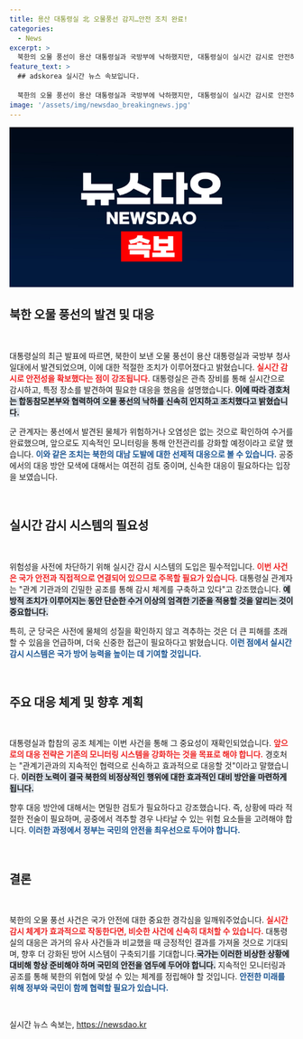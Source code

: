 ```yaml
---
title: 용산 대통령실 北 오물풍선 감지…안전 조치 완료!
categories:
  - News
excerpt: >
  북한의 오물 풍선이 용산 대통령실과 국방부에 낙하했지만, 대통령실이 실시간 감시로 안전하게 조치했다고 밝혔습니다. 물체의 위험성과 오염성은 없었다며, 향후 공중 격추 방안에 대한 검토가 필요하다고 덧붙였습니다.
feature_text: >
  ## adskorea 실시간 뉴스 속보입니다.

  북한의 오물 풍선이 용산 대통령실과 국방부에 낙하했지만, 대통령실이 실시간 감시로 안전하게 조치했다고 밝혔습니다. 물체의 위험성과 오염성은 없었다며, 향후 공중 격추 방안에 대한 검토가 필요하다고 덧붙였습니다.
image: '/assets/img/newsdao_breakingnews.jpg'
---
```


<p><img src="/assets/img/newsdao_breakingnews.jpg" alt="adskorea 속보" /></p>

<h2 data-ke-size="size26">북한 오물 풍선의 발견 및 대응</h2>

<p data-ke-size="size16">&nbsp;</p>

<p>대통령실의 최근 발표에 따르면, 북한이 보낸 오물 풍선이 용산 대통령실과 국방부 청사 일대에서 발견되었으며, 이에 대한 적절한 조치가 이루어졌다고 밝혔습니다. <b><span style="color: #ee2323;">실시간 감시로 안전성을 확보했다는 점이 강조됩니다.</span></b> 대통령실은 관측 장비를 통해 실시간으로 감시하고, 특정 장소를 발견하여 필요한 대응을 했음을 설명했습니다. <b><span style="background-color: #21538527;">이에 따라 경호처는 합동참모본부와 협력하여 오물 풍선의 낙하를 신속히 인지하고 조치했다고 밝혔습니다.</span></b> </p>

<p>군 관계자는 풍선에서 발견된 물체가 위험하거나 오염성은 없는 것으로 확인하여 수거를 완료했으며, 앞으로도 지속적인 모니터링을 통해 안전관리를 강화할 예정이라고 로얄 했습니다. <b><span style="color: #1a5490;">이와 같은 조치는 북한의 대남 도발에 대한 선제적 대응으로 볼 수 있습니다.</span></b> 공중에서의 대응 방안 모색에 대해서는 여전히 검토 중이며, 신속한 대응이 필요하다는 입장을 보였습니다.</p>

<p data-ke-size="size16">&nbsp;</p>

<h2 data-ke-size="size26">실시간 감시 시스템의 필요성</h2>

<p data-ke-size="size16">&nbsp;</p>

<p>위험성을 사전에 차단하기 위해 실시간 감시 시스템의 도입은 필수적입니다. <b><span style="color: #ee2323;">이번 사건은 국가 안전과 직접적으로 연결되어 있으므로 주목할 필요가 있습니다.</span></b> 대통령실 관계자는 "관계 기관과의 긴밀한 공조를 통해 감시 체계를 구축하고 있다"고 강조했습니다. <b><span style="background-color: #21538527;">예방적 조치가 이루어지는 동안 단순한 수거 이상의 엄격한 기준을 적용할 것을 알리는 것이 중요합니다.</span></b> </p>

<p>특히, 군 당국은 사전에 물체의 성질을 확인하지 않고 격추하는 것은 더 큰 피해를 초래할 수 있음을 언급하며, 더욱 신중한 접근이 필요하다고 밝혔습니다. <b><span style="color: #1a5490;">이런 점에서 실시간 감시 시스템은 국가 방어 능력을 높이는 데 기여할 것입니다.</span></b></p>

<p data-ke-size="size16">&nbsp;</p>

<h2 data-ke-size="size26">주요 대응 체계 및 향후 계획</h2>

<p data-ke-size="size16">&nbsp;</p>

<p>대통령실과 합참의 공조 체계는 이번 사건을 통해 그 중요성이 재확인되었습니다. <b><span style="color: #ee2323;">앞으로의 대응 전략은 기존의 모니터링 시스템을 강화하는 것을 목표로 해야 합니다.</span></b> 경호처는 "관계기관과의 지속적인 협력으로 신속하고 효과적으로 대응할 것"이라고 말했습니다. <b><span style="background-color: #21538527;">이러한 노력이 결국 북한의 비정상적인 행위에 대한 효과적인 대비 방안을 마련하게 됩니다.</span></b> </p>

<p>향후 대응 방안에 대해서는 면밀한 검토가 필요하다고 강조했습니다. 즉, 상황에 따라 적절한 전술이 필요하며, 공중에서 격추할 경우 나타날 수 있는 위험 요소들을 고려해야 합니다. <b><span style="color: #1a5490;">이러한 과정에서 정부는 국민의 안전을 최우선으로 두어야 합니다.</span></b></p>

<p data-ke-size="size16">&nbsp;</p>

<h2 data-ke-size="size26">결론</h2>

<p data-ke-size="size16">&nbsp;</p>

<p>북한의 오물 풍선 사건은 국가 안전에 대한 중요한 경각심을 일깨워주었습니다. <b><span style="color: #ee2323;">실시간 감시 체계가 효과적으로 작동한다면, 비슷한 사건에 신속히 대처할 수 있습니다.</span></b> 대통령실의 대응은 과거의 유사 사건들과 비교했을 때 긍정적인 결과를 가져올 것으로 기대되며, 향후 더 강화된 방어 시스템이 구축되기를 기대합니다.<b><span style="background-color: #21538527;">국가는 이러한 비상한 상황에 대비해 항상 준비해야 하며 국민의 안전을 염두에 두어야 합니다.</span></b> 지속적인 모니터링과 공조를 통해 북한의 위협에 맞설 수 있는 체계를 정립해야 할 것입니다. <b><span style="color: #1a5490;">안전한 미래를 위해 정부와 국민이 함께 협력할 필요가 있습니다.</span></b></p>

<p data-ke-size="size16">&nbsp;</p>
실시간 뉴스 속보는, <a href="https://newsdao.kr" rel="dofollow">https://newsdao.kr</a>


